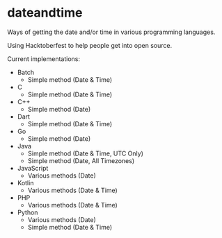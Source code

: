 # dateandtime

Ways of getting the date and/or time in various programming languages.

Using Hacktoberfest to help people get into open source.

Current implementations:

- Batch
  - Simple method (Date & Time)
- C
  - Simple method (Date & Time)
- C++
  - Simple method (Date)
- Dart
  - Simple method (Date & Time)
- Go
  - Simple method (Date)
- Java
  - Simple method (Date & Time, UTC Only)
  - Simple method (Date, All Timezones)
- JavaScript
  - Various methods (Date)
- Kotlin
  - Various methods (Date & Time)
- PHP
  - Various methods (Date & Time)
- Python
  - Various methods (Date)
  - Simple method (Date & Time)
